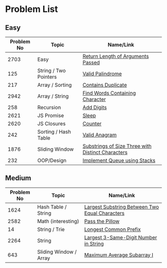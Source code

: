 # Problem List

## Easy

| Problem No | Topic                 | Name/Link                                                                                                                            |
| ---------- | --------------------- | ------------------------------------------------------------------------------------------------------------------------------------ |
| 2703       | Easy                  | [Return Length of Arguments Passed](https://leetcode.com/problems/return-length-of-arguments-passed)                                 |
| 125        | String / Two Pointers | [Valid Palindrome](https://leetcode.com/problems/valid-palindrome)                                                                   |
| 217        | Array / Sorting       | [Contains Duplicate](https://leetcode.com/problems/contains-duplicate)                                                               |
| 2942       | Array / String        | [Find Words Containing Character](https://leetcode.com/problems/find-words-containing-character)                                     |
| 258        | Recursion             | [Add Digits](https://leetcode.com/problems/add-digits)                                                                               |
| 2621       | JS Promise            | [Sleep](https://leetcode.com/problems/sleep)                                                                                         |
| 2620       | JS Closures           | [Counter](https://leetcode.com/problems/counter)                                                                                     |
| 242        | Sorting / Hash Table  | [Valid Anagram](https://leetcode.com/problems/valid-anagram)                                                                         |
| 1876       | Sliding Window        | [Substrings of Size Three with Distinct Characters](https://leetcode.com/problems/substrings-of-size-three-with-distinct-characters) |
| 232        | OOP/Design            | [Implement Queue using Stacks](https://leetcode.com/problems/implement-queue-using-stacks)                                           |

## Medium

| Problem No | Topic                  | Name/Link                                                                                                                      |
| ---------- | ---------------------- | ------------------------------------------------------------------------------------------------------------------------------ |
| 1624       | Hash Table / String    | [Largest Substring Between Two Equal Characters](https://leetcode.com/problems/largest-substring-between-two-equal-characters) |
| 2582       | Math (interesting)     | [Pass the Pillow](https://leetcode.com/problems/pass-the-pillow)                                                               |
| 14         | String / Trie          | [Longest Common Prefix](https://leetcode.com/problems/longest-common-prefix)                                                   |
| 2264       | String                 | [Largest 3-Same-Digit Number in String](https://leetcode.com/problems/largest-3-same-digit-number-in-string)                   |
| 643        | Sliding Window / Array | [Maximum Average Subarray I](https://leetcode.com/problems/maximum-average-subarray-i)                                         |
